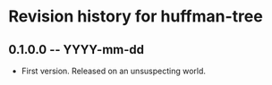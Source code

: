 # Revision history for huffman-tree

## 0.1.0.0 -- YYYY-mm-dd

* First version. Released on an unsuspecting world.
